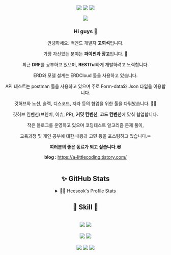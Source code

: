 <div align=center> 
<p>
<a href="https://a-littlecoding.tistory.com/" target="_blank"><img src="https://img.shields.io/badge/Blog-DD0B78?style=flat-square&logo=GitHub%20Sponsors&logoColor=white"/></a>
<a href="mailto:weeds1590@gmail.com" target="_blank"><img src="https://img.shields.io/badge/weeds1590@gmail.com-EA4335?style=flat-square&logo=Gmail&logoColor=white"/></a>
<a href="https://www.linkedin.com/in/%ED%9D%AC%EC%84%9D-%EA%B3%A0-922b87230/" target="_blank"><img src="https://img.shields.io/badge/heeseokgo-0A66C2?style=flat-square&logo=Linkedin&logoColor=white"/></a>  
</p>
  
  <p>
  <a href="https://hits.seeyoufarm.com"><img src="https://hits.seeyoufarm.com/api/count/incr/badge.svg?url=https%3A%2F%2Fgithub.com%2FGoHeeSeok00&count_bg=%2379C83D&title_bg=%23555555&icon=ghostery.svg&icon_color=%23E7E7E7&title=hits&edge_flat=false"/></a>
  </p>

<p>
  <h3> Hi guys 👋 </h3>  
  
  안녕하세요. 백엔드 개발자 <b>고희석</b>입니다. <br/>
  
  가장 자신있는 분야는 <b>파이썬과 장고</b>입니다. 💪<br/>
  
  최근 <b>DRF</b>를 공부하고 있으며, <b>RESTful</b>하게 개발하려고 노력합니다. <br/>
  
  ERD와 모델 설계는 ERDCloud 툴을 사용하고 있습니다. <br/>
  
  API 테스트는 postman 툴을 사용하고 있으며 주로 Form-data와 Json 타입을 이용합니다. <br/>
  
  깃허브와 노션, 슬랙, 디스코드, 지라 등의 협업을 위한 툴을 다뤄봤습니다. 👯‍♂️<br/>
  
  깃허브 컨벤션(브렌치, 이슈, PR), <b>커밋 컨벤션</b>, <b>코드 컨벤션</b>에 맞춰 협업합니다. <br/>
  
  작은 블로그를 운영하고 있으며 코딩테스트 알고리즘 문제 풀이, 
  
  교육과정 및 개인 공부에 대한 내용과 고민 등을 포스팅하고 있습니다.✏ <br/>
  
  <b>여러분의 좋은 동료가 되고 싶습니다.😎</b> <br/>
  
  
  <b>blog : </b> https://a-littlecoding.tistory.com/
  <br/>
  <br/>
  
</p>
</div>
  

<div align=center> 
  
## ✨  GitHub Stats
  <details> 
    <br />
    <summary>👩‍💻 Heeseok's Profile Stats </summary>    
    <a href="https://github.com/GoHeeSeok00/GoHeeSeok00">  <img align="center" src="https://github-readme-stats.vercel.app/api/top-langs/?username=GoHeeSeok00&hide=java&theme=buefy&langs_count=3" />
    </a>
    <a href="https://github.com/GoHeeSeok00/GoHeeSeok00">
    <img align="center" src="https://github-readme-stats.vercel.app/api?username=GoHeeSeok00&custom_title=heeseok's+Github+Stats&line_height=27&count_private=true&theme=buefy&show_icons=true" alt="heeseok's GitHub Stats" />
    </a>
  </details>

</div>

<div align=center> 

## 🎇 Skill 🎇

<br>

<img src="https://img.shields.io/badge/Python-3776AB?style=plastic&logo=python&logoColor=white"/>
<img src="https://img.shields.io/badge/Django-092E20?style=plastic&logo=django&logoColor=white"/>

<br>
<br>

<img src="https://img.shields.io/badge/MySQL-4479A1?style=plastic&logo=mysql&logoColor=white"/>
<img src="https://img.shields.io/badge/Redis-DC382D?style=plastic&logo=redis&logoColor=white"/>

<br>
<br>

<img src="https://img.shields.io/badge/Amazon AWS-232F3E?style=plastic&logo=amazon aws&logoColor=white"/>
<img src="https://img.shields.io/badge/Docker-2496ED?style=plastic&logo=docker&logoColor=white"/>
<img src="https://img.shields.io/badge/Nginx-brightgreen?style=plastic&logo=nginx&logoColor=white"/>

<br>
<br>

</div>
